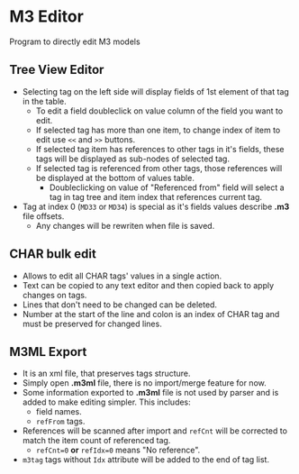 # M3 Editor
Program to directly edit M3 models

## Tree View Editor
* Selecting tag on the left side will display fields of 1st element of that tag in the table.
  * To edit a field doubleclick on value column of the field you want to edit.
  * If selected tag has more than one item, to change index of item to edit use `<<` and `>>` buttons.
  * If selected tag item has references to other tags in it's fields, these tags will be displayed as sub-nodes of selected tag.
  * If selected tag is referenced from other tags, those references will be displayed at the bottom of values table.
    * Doubleclicking on value of "Referenced from" field will select a tag in tag tree and item index that references current tag.
* Tag at index 0 (`MD33` or `MD34`) is special as it's fields values describe **.m3** file offsets.
  * Any changes will be rewriten when file is saved.

## CHAR bulk edit
* Allows to edit all CHAR tags' values in a single action.
* Text can be copied to any text editor and then copied back to apply changes on tags.
* Lines that don't need to be changed can be deleted.
* Number at the start of the line and colon is an index of CHAR tag and must be preserved for changed lines.

## M3ML Export
* It is an xml file, that preserves tags structure.
* Simply open **.m3ml** file, there is no import/merge feature for now.
* Some information exported to **.m3ml** file is not used by parser and is added to make editing simpler. This includes:
  * field names.
  * `refFrom` tags.
* References will be scanned after import and `refCnt` will be corrected to match the item count of referenced tag.
  * `refCnt=0` **or** `refIdx=0` means "No reference".
* `m3tag` tags without `Idx` attribute will be added to the end of tag list.
